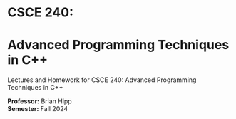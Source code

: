 # CSCE 240:
# Advanced Programming Techniques in C++

Lectures and Homework for CSCE 240: Advanced Programming Techniques in C++

**Professor:** Brian Hipp  
**Semester:** Fall 2024
